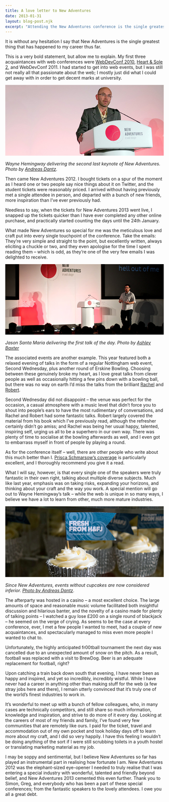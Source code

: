 ```yaml
---
title: A love letter to New Adventures
date: 2013-01-31
layout: blog-post.njk
excerpt: "Attending the New Adventures conference is the single greatest thing that has happened to my career thus far for plenty of reasons."
---
```


It is without any hesitation I say that New Adventures is the single greatest thing that has happened to my career thus far.

This is a very bold statement, but allow me to explain. My first three acquaintances with web conferences were [WebDevConf 2010](http://twitter.com/webdevconf), [Heart & Sole 2](http://twitter.com/heartandsoleweb), and WebDevConf 2011. I had started to get into web events, but I was still not really all that passionate about the web; I mostly just did what I could get away with in order to get decent marks at university.

![Wayne Hemingway standing at the New Adventures lectern](/assets/images/content-images/hemingway.jpg)

_Wayne Hemingway delivering the second last keynote of New Adventures. Photo by [Andreas Dantz](http://www.flickr.com/photos/szene/8416312295/in/photostream/)_.

Then came New Adventures 2012. I bought tickets on a spur of the moment as I heard one or two people say nice things about it on Twitter, and the student tickets were reasonably priced. I arrived without having previously met a single attendee in person, and departed with a bunch of new friends, more inspiration than I’ve ever previously had.

Needless to say, when the tickets for New Adventures 2013 went live, I snapped up the tickets quicker than I have ever completed any other online purchase, and practically started counting the days until the 24th January.

What made New Adventures so special for me was the meticulous love and craft put into every single touchpoint of the conference. Take the emails: They’re very simple and straight to the point, but excellently written, always eliciting a chuckle or two, and they even apologise for the time I spent reading them – which is odd, as they’re one of the very few emails I was delighted to receive.

![Jason Santa Maria standing at the New Adventures stage](/assets/images/content-images/jsm.jpg)

_Jason Santa Maria delivering the first talk of the day. Photo by [Ashley Baxter](http://twitter.com/iamashley)_

The associated events are another example. This year featured both a relaxed evening of talks in the form of a regular Nottingham web event, Second Wednesday, plus another round of Erskine Bowling. Choosing between these genuinely broke my heart, as I love great talks from clever people as well as occasionally hitting a few pins down with a bowling ball, but there was no way on earth I’d miss the talks from the brilliant [Rachel](http://twitter.com/missrachilli) and [Robert](http://twitter.com/robertmills).

Second Wednesday did not disappoint – the venue was perfect for the occasion, a casual atmosphere with a music level that didn’t force you to shout into people’s ears to have the most rudimentary of conversations, and Rachel and Robert had some fantastic talks. Robert largely covered the material from his book which I’ve previously read, although the refresher certainly didn’t go amiss; and Rachel was being her usual happy, talented, inspiring self, urging us all to be a superhero in our own way. There was plenty of time to socialise at the bowling afterwards as well, and I even got to embarrass myself in front of people by playing a round.

As for the conference itself – well, there are other people who write about this much better than I. [Prisca Schmarsow’s coverage](http://graphiceyedea.co.uk/11/new-adventures-in-web-design-2013/) is particularly excellent, and I thoroughly recommend you give it a read.

What I will say, however, is that every single one of the speakers were truly fantastic in their own right, talking about multiple diverse subjects. Much like last year, emphasis was on taking risks, expanding your horizons, and thinking about your craft and the way you work. A special mention will go out to Wayne Hemingway’s talk – while the web is unique in so many ways, I believe we have a lot to learn from other, much more mature industries.

![Several delicious cupcakees with a vanilla frosting](/assets/images/content-images/cupcakes.jpg)

_Since New Adventures, events without cupcakes are now considered inferior. [Photo by Andreas Dantz](http://www.flickr.com/photos/szene/8417423740)_.

The afterparty was hosted in a casino – a most excellent choice. The large amounts of space and reasonable music volume facilitated both insightful discussion and hilarious banter, and the novelty of a casino made for plenty of talking points – I watched a guy lose £200 on a single round of blackjack – he seemed on the verge of crying. As seems to be the case at every conference, ever, I met a few people I wanted to meet, had a couple of new acquaintances, and spectacularly managed to miss even more people I wanted to chat to.

Unfortunately, the highly anticipated fr00tball tournament the next day was cancelled due to an unexpected amount of snow on the pitch. As a result, football was replaced with a visit to BrewDog. Beer is an adequate replacement for football, right?

Upon catching a train back down south that evening, I have never been as happy and inspired, and yet so incredibly, incredibly wistful. While I have never had a career in anything other than making stuff for the web (a few stray jobs here and there), I remain utterly convinced that it’s truly one of the world’s finest industries to work in.

It’s wonderful to meet up with a bunch of fellow colleagues, who, in many cases are technically competitors, and still share so much information, knowledge and inspiration, and strive to do more of it every day. Looking at the careers of most of my friends and family, I’ve found very few communities that are remotely like ours. I paid for the ticket, travel and accommodation out of my own pocket and took holiday days off to learn more about my craft, and I did so very happily. I have this feeling I wouldn’t be doing anything of the sort if I were still scrubbing toilets in a youth hostel or translating marketing material as my job.

I may be soppy and sentimental, but I believe New Adventures so far has played an instrumental part in realising how fortunate I am. New Adventures 2012 was the elephant-sized eye-opener I needed to truly realise that I was entering a special industry with wonderful, talented and friendly beyond belief, and New Adventures 2013 cemented this even further. Thank you to Simon, Greg, and everybody who has been a part of these special conferences; from the fantastic speakers to the lovely attendees. I owe you all a great debt.
